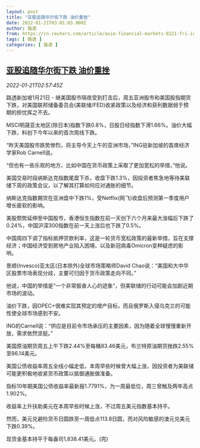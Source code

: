 ```yaml
---
layout: post
title: "亚股追随华尔街下跌 油价重挫"
date: 2022-01-21T03:01:03.000Z
author: 路透
from: https://cn.reuters.com/article/asia-financial-markets-0121-fri-idCNKBS2JV07H
tags: [ 路透 ]
categories: [ 路透 ]
---
```

<!--1642734063000-->
[亚股追随华尔街下跌 油价重挫](https://cn.reuters.com/article/asia-financial-markets-0121-fri-idCNKBS2JV07H)
------

<div>
<div><i>2022-01-21T02:57:45Z</i></div><p>路透新加坡1月21日 - 继美国股市隔夜受到打击后，周五亚洲股市和美国股指期货下跌，对美国联邦储备委员会(美联储/FED)收紧政策以及经济和获利数据弱于预期的担忧挥之不去。</p><p>MSCI明晟亚太地区(除日本)指数下跌0.8%，日股日经指数下滑1.66%。油价大幅下跌，料创下今年以来的首次周线下跌。</p><p>“昨天美国股市跌势惨烈，将主导今天上午的亚洲市场，”ING驻新加坡的首席经济学家Rob Carnell说。</p><p>“但也有一些乐观的地方，比如中国在货币政策上采取了更加宽松的举措，”他说。</p><p>美国交易时段纳斯达克指数尾盘下杀，收盘下跌1.3%，因投资者焦急地等待美联储下周的政策会议，以了解其打算如何应对通胀的细节。</p><p>纳斯达克指数期货在亚洲盘中下跌1%，受Netflix(网飞)收盘后预测第一季度用户增长疲软的影响。 </p><p>美股颓势延伸至中国股市，香港恒生指数在前一天创下六个月来最大涨幅后下跌了0.24%，中国沪深300指数在前一天上涨后也下跌了0.5%。</p><p>中国周四下调了指标抵押贷款利率，这是一轮货币宽松政策的最新举措，旨在支撑经济；中国经济受到房地产业陷入困境、以及新冠病毒Omicron变种疑虑的影响。</p><p>景顺(Invesco)亚太区(日本除外)全球市场策略师David Chao说：“美国和大中华区股票市场表现分歧，主要可归因于货币政策走向不同。”</p><p>他说，中国的举措是“一个非常振奋人心的迹象”，但美联储的行动可能会加剧近期市场的波动。</p><p>油价下跌，因OPEC+很难实现其预定的增产目标，而且俄罗斯入侵乌克兰的可能性使全球市场感到不安。</p><p>ING的Carnell说：“供应是目前令市场承压的主要因素，因为随着全球慢慢重新开放，需求依然坚挺。”</p><p>美国原油期货周五上午下跌2.44%至每桶83.46美元，布兰特原油期货挫跌2.55%至86.14美元。</p><p>美国公债收益率周五全线小幅走低，本周早些时候曾大幅上涨，因投资者为美联储可能更积极地收紧货币政策以抵御通胀做准备。</p><p>指标10年期美国公债收益率最新报1.7791%，为一周最低位，周三曾触及两年高点1.902%。</p><p>收益率上升扶助美元在本周早些时候上涨，不过周五美元指数基本持平。</p><p>然而，美元兑避险货币日圆跌至一周低点113.8日圆，而对风险敏感的澳元兑美元下跌0.39%。</p><p>现货金基本持平于每盎司1,838.41美元。(完)</p>
</div>
